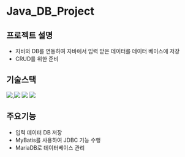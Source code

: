 # Java_DB_Project
## 프로젝트 설명
- 자바와 DB를 연동하여 자바에서 입력 받은 데이터를 데이터 베이스에 저장
- CRUD를 위한 준비

## 기술스택
<img src="https://img.shields.io/badge/java-007396?style=for-the-badge&logo=java&logoColor=white">,<img src="https://img.shields.io/badge/mariaDB-003545?style=for-the-badge&logo=mariaDB&logoColor=white"> <img src="https://img.shields.io/badge/intellij idea-black?style=for-the-badge&logo=intellijidea&logoColor=white"> <img src="https://img.shields.io/badge/MyBatis-black?logoColor=white">

## 주요기능
- 입력 데이터 DB 저장
- MyBatis를 사용하여 JDBC 기능 수행
- MariaDB로 데이터베이스 관리

